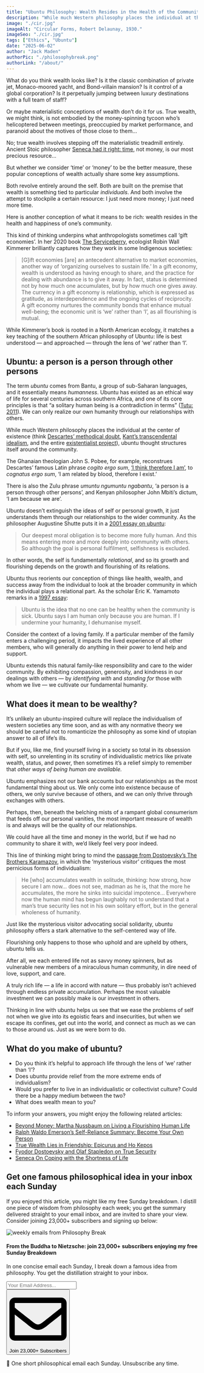 ```yaml
---
title: "Ubuntu Philosophy: Wealth Resides in the Health of the Community"
description: "While much Western philosophy places the individual at the center of existence, Ubuntu is a system of thought structured around the community. Its principle that ‘a person is a person through other persons’ leads to profoundly altered notions of health, wealth, and ethics."
image: "./cir.jpg"
imageAlt: "Circular Forms, Robert Delaunay, 1930."
imageSeo: "./cir.jpg"
tags: ["Ethics", "Ubuntu"]
date: "2025-06-02"
author: "Jack Maden"
authorPic: "./philosophybreak.png"
authorLink: "/about/"
---
```


<span class="big-letter">W</span>hat do you think wealth looks like? Is it the classic combination of private jet, Monaco-moored yacht, and Bond-villain mansion? Is it control of a global corporation? Is it perpetually jumping between luxury destinations with a full team of staff?

Or maybe materialistic conceptions of wealth don’t do it for us. True wealth, we might think, is not embodied by the money-spinning tycoon who’s helicoptered between meetings, preoccupied by market performance, and paranoid about the motives of those close to them…

No; true wealth involves stepping off the materialistic treadmill entirely. Ancient Stoic philosopher [Seneca had it right: time](/articles/seneca-on-coping-with-the-shortness-of-life/), not money, is our most precious resource… 

But whether we consider ‘time’ or ‘money’ to be the better measure, these popular conceptions of wealth actually share some key assumptions.

Both revolve entirely around the self. Both are built on the premise that wealth is something tied to particular _individuals_. And both involve the attempt to stockpile a certain resource: I just need more money; I just need more time.

Here is another conception of what it means to be rich: wealth resides in the health and happiness of one’s community.

This kind of thinking underpins what anthropologists sometimes call ‘gift economies’. In her 2020 book <a target="_blank" rel="noopener noreferrer sponsored" href="https://amzn.to/43qAHOM">The Serviceberry</a>, ecologist Robin Wall Kimmerer brilliantly captures how they work in some Indigenous societies: 

>\[G]ift economies \[are] an antecedent alternative to market economies, another way of ‘organizing ourselves to sustain life.’ In a gift economy, wealth is understood as having enough to share, and the practice for dealing with abundance is to give it away. In fact, status is determined not by how much one accumulates, but by how much one gives away. The currency in a gift economy is relationship, which is expressed as gratitude, as interdependence and the ongoing cycles of reciprocity. A gift economy nurtures the community bonds that enhance mutual well-being; the economic unit is ‘we’ rather than ‘I’, as all flourishing is mutual.

While Kimmerer’s book is rooted in a North American ecology, it matches a key teaching of the southern African philosophy of Ubuntu: life is best understood — and approached — through the lens of ‘we’ rather than ‘I’.

## Ubuntu: a person is a person through other persons

<span class="big-letter">T</span>he term _ubuntu_ comes from Bantu, a group of sub-Saharan languages, and it essentially means _humanness_. Ubuntu has existed as an ethical way of life for several centuries across southern Africa, and one of its core principles is that “a solitary human being is a contradiction in terms” (<a target="_blank" rel="noopener noreferrer sponsored" href="https://amzn.to/43ElfNE">Tutu: 2011</a>). We can only realize our own humanity through our relationships with others. 

While much Western philosophy places the individual at the center of existence (think [Descartes’ methodical doubt](/articles/i-think-therefore-i-am-descartes-cogito-ergo-sum-explained/), [Kant’s transcendental idealism](/articles/kant-transcendental-idealism-the-copernican-revolution-of-philosophy/), and the entire [existentialist project](/articles/what-is-existentialism-3-core-principles-of-existentialist-philosophy/)), ubuntu thought structures itself around the community. 

The Ghanaian theologian John S. Pobee, for example, reconstrues Descartes’ famous Latin phrase _cogito ergo sum_, [‘I think therefore I am’](/articles/i-think-therefore-i-am-descartes-cogito-ergo-sum-explained/), to _cognatus ergo sum_, ‘I am related by blood, therefore I exist.’ 

There is also the Zulu phrase _umuntu ngumuntu ngabantu_, ‘a person is a person through other persons’, and Kenyan philosopher John Mbiti’s dictum, ‘I am because we are’. 

Ubuntu doesn’t extinguish the ideas of self or personal growth, it just understands them through our relationships to the wider community. As the philosopher Augustine Shutte puts it in a [2001 essay on ubuntu](https://philpapers.org/rec/SHUUAE):

>Our deepest moral obligation is to become more fully human. And this means entering more and more deeply into community with others. So although the goal is personal fulfilment, selfishness is excluded.

In other words, the self is fundamentally _relational_, and so its growth and flourishing depends on the growth and flourishing of its relations.

Ubuntu thus reorients our conception of things like health, wealth, and success away from the individual to look at the broader community in which the individual plays a relational part. As the scholar Eric K. Yamamoto remarks in a [1997 essay](https://scholarspace.manoa.hawaii.edu/items/be422a5e-7df2-46d7-bc4a-17e11b396e1a):

>Ubuntu is the idea that no one can be healthy when the community is sick. Ubuntu says I am human only because you are human. If I undermine your humanity, I dehumanise myself.

Consider the context of a loving family. If a particular member of the family enters a challenging period, it impacts the lived experience of all other members, who will generally do anything in their power to lend help and support.

Ubuntu extends this natural family-like responsibility and care to the wider community. By exhibiting compassion, generosity, and kindness in our dealings with others — by _identifying with_ and _standing for_ those with whom we live — we cultivate our fundamental humanity. 

## What does it mean to be wealthy?

<span class="big-letter">I</span>t’s unlikely an ubuntu-inspired culture will replace the individualism of western societies any time soon, and as with any normative theory we should be careful not to romanticize the philosophy as some kind of utopian answer to all of life’s ills.

But if you, like me, find yourself living in a society so total in its obsession with self, so unrelenting in its scrutiny of individualistic metrics like private wealth, status, and power, then sometimes it’s a relief simply to remember that _other ways of being human are available._

Ubuntu emphasizes not our bank accounts but our relationships as the most fundamental thing about us. We only come into existence because of others, we only survive because of others, and we can only thrive through exchanges with others.

Perhaps, then, beneath the belching mists of a rampant global consumerism that feeds off our personal vanities, the most important measure of wealth is and always will be the quality of our relationships. 

We could have all the time and money in the world, but if we had no community to share it with, we’d likely feel very poor indeed.

This line of thinking might bring to mind the [passage from Dostoevsky’s The Brothers Karamazov](/articles/fyodor-dostoevsky-and-olaf-stapledon-on-true-security/), in which the ‘mysterious visitor’ critiques the most pernicious forms of individualism: 

>He \[who] accumulates wealth in solitude, thinking: how strong, how secure I am now… does not see, madman as he is, that the more he accumulates, the more he sinks into suicidal impotence… Everywhere now the human mind has begun laughably not to understand that a man’s true security lies not in his own solitary effort, but in the general wholeness of humanity.

Just like the mysterious visitor advocating social solidarity, ubuntu philosophy offers a stark alternative to the self-centered way of life. 

Flourishing only happens to those who uphold and are upheld by others, ubuntu tells us.

After all, we each entered life not as savvy money spinners, but as vulnerable new members of a miraculous human community, in dire need of love, support, and care.

A truly rich life — a life in accord with nature — thus probably isn’t achieved through endless private accumulation. Perhaps the most valuable investment we can possibly make is our investment in others.

Thinking in line with ubuntu helps us see that we ease the problems of self not when we give into its egoistic fears and insecurities, but when we escape its confines, get out into the world, and connect as much as we can to those around us. Just as we were born to do.

## What do you make of ubuntu?
- Do you think it’s helpful to approach life through the lens of ‘we’ rather than ‘I’?
- Does ubuntu provide relief from the more extreme ends of individualism?
- Would you prefer to live in an individualistic or collectivist culture? Could there be a happy medium between the two?​
- What does wealth mean to you?

To inform your answers, you might enjoy the following related articles:

- [​Beyond Money: Martha Nussbaum on Living a Flourishing Human Life​](/articles/beyond-money-martha-nussbaum-on-living-a-flourishing-human-life/)
- [​Ralph Waldo Emerson’s Self-Reliance Summary: Become Your Own Person​](/articles/ralph-waldo-emerson-self-reliance-summary-and-pdf-become-your-own-person/)
- [​True Wealth Lies in Friendship: Epicurus and Ho Kepos​](/articles/true-wealth-lies-in-friendship-epicurus-and-ho-kepos/)
- ​[Fyodor Dostoevsky and Olaf Stapledon on True Security​](/articles/fyodor-dostoevsky-and-olaf-stapledon-on-true-security/)
- ​[Seneca On Coping with the Shortness of Life](/articles/seneca-on-coping-with-the-shortness-of-life/)

## Get one famous philosophical idea in your inbox each Sunday

<span class="big-letter">I</span>f you enjoyed this article, you might like my free Sunday breakdown. I distill one piece of wisdom from philosophy each week; you get the summary delivered straight to your email inbox, and are invited to share your view. Consider joining 23,000+ subscribers and signing up below:

<!--big subscribe-->
<div class="course-promo darkradial-background subscribe text-center">
    <img src="/static/6313d50bc32799a6c869239128784c7b/e7f7a/weekly-break.webp" alt="weekly emails from Philosophy Break">
    <h4>From the Buddha to Nietzsche: join 23,000+ subscribers enjoying my free Sunday Breakdown</h4>
    <p class="small-grey-font no-mar-bottom">In one concise email each Sunday, I break down a famous idea from philosophy. You get the distillation straight to your inbox.</p>
    <div class="small-pad-top">
        <form action="https://app.convertkit.com/forms/5812400/subscriptions" method="post" data-sv-form="5812400" data-uid="be0e52d3c0" data-format="inline" data-version="6" data-options="{&quot;settings&quot;:{&quot;after_subscribe&quot;:{&quot;action&quot;:&quot;message&quot;,&quot;success_message&quot;:&quot;Thank you, philosopher! Your welcome email will land in your inbox shortly.&quot;,&quot;redirect_url&quot;:&quot;/thank-you/&quot;},&quot;analytics&quot;:{&quot;google&quot;:null,&quot;fathom&quot;:null,&quot;facebook&quot;:null,&quot;segment&quot;:null,&quot;pinterest&quot;:null,&quot;sparkloop&quot;:null,&quot;googletagmanager&quot;:null},&quot;modal&quot;:{&quot;trigger&quot;:&quot;timer&quot;,&quot;scroll_percentage&quot;:null,&quot;timer&quot;:5,&quot;devices&quot;:&quot;all&quot;,&quot;show_once_every&quot;:15},&quot;powered_by&quot;:{&quot;show&quot;:false,&quot;url&quot;:&quot;https://convertkit.com/features/forms?utm_campaign=poweredby&amp;utm_content=form&amp;utm_medium=referral&amp;utm_source=dynamic&quot;},&quot;recaptcha&quot;:{&quot;enabled&quot;:false},&quot;return_visitor&quot;:{&quot;action&quot;:&quot;show&quot;,&quot;custom_content&quot;:&quot;&quot;},&quot;slide_in&quot;:{&quot;display_in&quot;:&quot;bottom_right&quot;,&quot;trigger&quot;:&quot;timer&quot;,&quot;scroll_percentage&quot;:null,&quot;timer&quot;:5,&quot;devices&quot;:&quot;all&quot;,&quot;show_once_every&quot;:15},&quot;sticky_bar&quot;:{&quot;display_in&quot;:&quot;top&quot;,&quot;trigger&quot;:&quot;timer&quot;,&quot;scroll_percentage&quot;:null,&quot;timer&quot;:5,&quot;devices&quot;:&quot;all&quot;,&quot;show_once_every&quot;:15}},&quot;version&quot;:&quot;6&quot;}" min-width="400 500 600 700 800">
        <div data-style="clean"><ul data-element="errors" data-group="alert"></ul><div data-element="fields" data-stacked="false">
            <div>
                <input name="email_address" aria-label="Your Email Address..." placeholder="Your Email Address..." required type="email" />
            </div>
            <button class="button primary" type="submit" data-element="submit"><div><div></div><div></div><div></div></div><span><svg xmlns="http://www.w3.org/2000/svg" viewBox="0 0 512 512"><path d="M464 64H48C21.49 64 0 85.49 0 112v288c0 26.51 21.49 48 48 48h416c26.51 0 48-21.49 48-48V112c0-26.51-21.49-48-48-48zm0 48v40.805c-22.422 18.259-58.168 46.651-134.587 106.49-16.841 13.247-50.201 45.072-73.413 44.701-23.208.375-56.579-31.459-73.413-44.701C106.18 199.465 70.425 171.067 48 152.805V112h416zM48 400V214.398c22.914 18.251 55.409 43.862 104.938 82.646 21.857 17.205 60.134 55.186 103.062 54.955 42.717.231 80.509-37.199 103.053-54.947 49.528-38.783 82.032-64.401 104.947-82.653V400H48z"/></svg>Join 23,000+ Subscribers</span></button>
            </div>
            </div>
        </form>
        <p class="tiny-mar-top no-mar-bottom review-font">💭 One short philosophical email each Sunday. Unsubscribe any time.</p>
    </div>
</div>
</div>